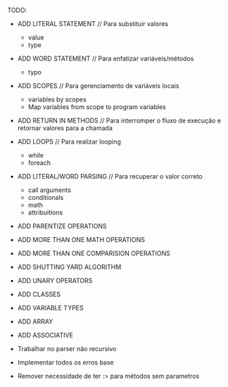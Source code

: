 TODO:

- ADD LITERAL STATEMENT // Para substituir valores
    - value
    - type
- ADD WORD STATEMENT // Para enfatizar variáveis/métodos
    - typo
- ADD SCOPES // Para gerenciamento de variáveis locais
    - variables by scopes
    - Map variables from scope to program variables
- ADD RETURN IN METHODS // Para interromper o fluxo de execução e retornar valores para a chamada
- ADD LOOPS // Para realizar looping
    - while
    - foreach
- ADD LITERAL/WORD PARSING // Para recuperar o valor correto
    - call arguments
    - conditionals
    - math
    - attribuitions
- ADD PARENTIZE OPERATIONS
- ADD MORE THAN ONE MATH OPERATIONS
- ADD MORE THAN ONE COMPARISION OPERATIONS
- ADD SHUTTING YARD ALGORITHM
- ADD UNARY OPERATORS
- ADD CLASSES
- ADD VARIABLE TYPES
- ADD ARRAY
- ADD ASSOCIATIVE

- Trabalhar no parser não recursivo
- Implementar todos os erros base
- Remover necessidade de ter :> para métodos sem parametros
